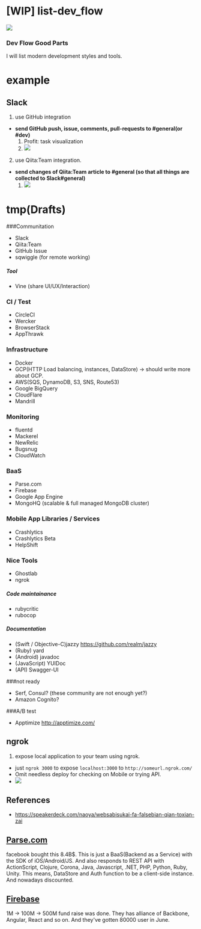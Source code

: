[WIP] list-dev_flow
===========
![](http://progressed.io/bar/10)

### Dev Flow Good Parts

I will list modern development styles and tools.

example
===

Slack
---

1. use GitHub integration

- **send GitHub push, issue, comments, pull-requests to #general(or #dev)**
  1. Profit: task visualization
  2. ![](https://dl.dropboxusercontent.com/u/7817937/_github/list-dev_flow/slack-github.png)
 
2. use Qiita:Team integration.
 
- **send changes of Qiita:Team article to #general (so that all things are collected to Slack#general)**
  1. ![](https://dl.dropboxusercontent.com/u/7817937/_github/list-dev_flow/slack-qiitateam.png)

tmp(Drafts)
===

###Communitation

- Slack
- Qiita:Team
- GitHub Issue
- sqwiggle (for remote working)

##### Tool

- Vine (share UI/UX/Interaction)

### CI / Test

- CircleCI
- Wercker
- BrowserStack
- AppThrawk

### Infrastructure 

- Docker
- GCP(HTTP Load balancing, instances, DataStore) -> should write more about GCP.
- AWS(SQS, DynamoDB, S3, SNS, Route53)
- Google BigQuery
- CloudFlare
- Mandrill

### Monitoring

- fluentd
- Mackerel
- NewRelic
- Bugsnug
- CloudWatch

### BaaS 

- Parse.com
- Firebase
- Google App Engine
- MongoHQ (scalable & full managed MongoDB cluster)

### Mobile App Libraries / Services

- Crashlytics
- Crashlytics Beta
- HelpShift

### Nice Tools

- Ghostlab
- ngrok

##### Code maintainance

- rubycritic
- rubocop

##### Documentation

- (Swift / Objective-C)jazzy https://github.com/realm/jazzy
- (Ruby) yard
- (Android) javadoc
- (JavaScript) YUIDoc
- (API) Swagger-UI

###not ready

- Serf, Consul? (these community are not enough yet?)
- Amazon Cognito?
 
###A/B test

- Apptimize http://apptimize.com/


 

ngrok
---

1. expose local application to your team using ngrok.
  - just `ngrok 3000` to expose `localhost:3000` to `http://someurl.ngrok.com/`
  - Omit needless deploy for checking on Mobile or trying API.
  - ![](https://dl.dropboxusercontent.com/u/7817937/_github/list-dev_flow/ngrok.png)

References
---

- https://speakerdeck.com/naoya/websabisukai-fa-falsebian-qian-toxian-zai



## [Parse.com](https://parse.com/)

facebook bought this 8.4B$.  This is just a BaaS(Backend as a Service) with the SDK of iOS/Android/JS. And also responds to REST API with ActionScript, Clojure, Corona, Java, Javascript, .NET, PHP, Python, Ruby, Unity.  This means, DataStore and Auth function to be a client-side instance. And nowadays discounted.


## [Firebase](https://www.firebase.com/)

1M -> 100M -> 500M fund raise was done. They has alliance of Backbone, Angular, React and so on.  And they've gotten 80000 user in June.
